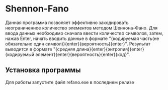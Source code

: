 # Shennon-Fano
Данная программа позволяет эффективно закодировать неограниченное количество элементов методом Шеннона-Фано. Для ввода данных необходимо сначала ввести количество
символов, затем, нажав Enter, начать вводить данные в формате "{кодируемая часть(не обязательно один символ)}{enter}{вероятность}{enter}". Результат выводится в формате
"{средняя длина}{enter}{энтропия}{enter}{кодируемый элемент}{enter}{вероятность}{enter}{код}". 
## Установка программы
Для работы запустите файл refano.exe в последнем релизе
